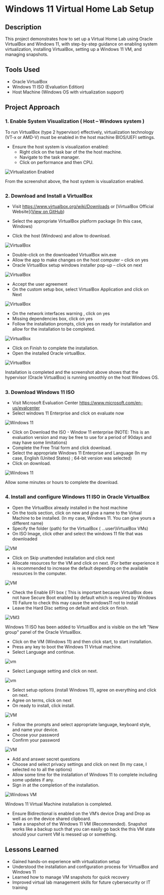 # Windows 11 Virtual Home Lab Setup

## Description
This project demonstrates how to set up a Virtual Home Lab using Oracle VirtualBox and Windows 11, with step-by-step guidance on enabling system virtualization, installing VirtualBox, setting up a Windows 11 VM, and managing snapshots.

## Tools Used
- Oracle VirtualBox
- Windows 11 ISO (Evaluation Edition)
- Host Machine (Windows OS with virtualization support)

##  Project Approach
### 1. Enable System Visualization ( Host – Windows system )
  To run VirtualBox (type 2 hypervisor) effectively, virtualization technology (VT-x or AMD-V) must be enabled in the host machine BIOS/UEFI settings.
- Ensure the host system is visualization enabled:
   -	Right click on the task bar of the the host machine.
   -	Navigate to the task manager.
   -	Click on performance and then CPU.

![Virtualization Enabled](https://github.com/Judeorabueze/Windows-11-Virtual-Homelab-Setup/blob/main/Visualization%20enabled.jpg)

From the screenshot above, the host system is visualization enabled.
##
### 2. Download and Install a VirtualBox
-	Visit https://www.virtualbox.org/wiki/Downloads or [VirtualBox Official Website](<a href="https://www.virtualbox.org/wiki/Downloads" target="_blank">View on GitHub</a>)

-	Select the appropriate VirtualBox platform package (In this case, Windows) 
-	Click the host (Windows) and allow to download.

![VirtualBox](https://github.com/Judeorabueze/Windows-11-Virtual-Homelab-Setup/blob/main/Virtualbox%201.png)

-	Double-click on the downloaded VirtualBox win.exe 
-	Allow the app to make changes on the host computer – click on yes
-	Oracle VirtualBox setup windows installer pop-up – click on next

![VirtualBox](https://github.com/Judeorabueze/Windows-11-Virtual-Homelab-Setup/blob/main/Virtualbox%202.png)

-	Accept the user agreement
-	On the custom setup box, select VirtualBox Application and click on Next

![VirtualBox](https://github.com/Judeorabueze/Windows-11-Virtual-Homelab-Setup/blob/main/Virtualbox%203.png)

-	On the network interfaces warning , click on yes
-	Missing dependencies box, click on yes
-	Follow the installation prompts, click yes on ready for installation and allow for the installation to be completed.

![VirtualBox](https://github.com/Judeorabueze/Windows-11-Virtual-Homelab-Setup/blob/main/Virtualbox%204a.png)

-	Click on Finish to complete the installation.
-	Open the installed Oracle virtualBox.

![VirtualBox](https://github.com/Judeorabueze/Windows-11-Virtual-Homelab-Setup/blob/main/Virtualbox%205.png)

Installation is completed and the screenshot above shows that the hypervisor (Oracle VirtualBox) is running smoothly on the host Windows OS. 
##
### 3. Download Windows 11 ISO 
-	Visit Microsoft Evaluation Center https://www.microsoft.com/en-us/evalcenter 
-	Select windows 11 Enterprise and click on evaluate now

![Windows 11](https://github.com/Judeorabueze/Windows-11-Virtual-Homelab-Setup/blob/main/Windows%2011.png)

-	Click on Download the ISO - Window 11 enterprise
  (NOTE: This is an evaluation version and may be free to use for a period of 90days and may have some limitations)
- Complete the Free Trial form and click download.
- Select the appropriate Windows 11 Enterprise and Language
  (In my case, English (United States) ; 64-bit version was selected)
- Click on download.

![Windows 11](https://github.com/Judeorabueze/Windows-11-Virtual-Homelab-Setup/blob/main/Windows%2011B.PNG)

Allow some minutes or hours to complete the download.
##
### 4. Install and configure Windows 11 ISO in Oracle VirtualBox
-	Open the VirtualBox already installed in the host machine
-	On the tools section, click on new and give a name to the Virtual Machine to be installed. (In my case, Windows 11. You can give yours a different name)
-	Specify the folder (path) for the VirtualBox ( ...user\VirtualBox VMs)
-	On ISO Image, click other and select the windows 11 file that was downloaded

![VM](https://github.com/Judeorabueze/Windows-11-Virtual-Homelab-Setup/blob/main/VM%201.PNG)

-	Click on Skip unattended installation and click next
-	Allocate resources for the VM and click on next. (For better experience it is recommended to increase the default depending on the available resources In the computer.

![VM](https://github.com/Judeorabueze/Windows-11-Virtual-Homelab-Setup/blob/main/VM2.png)

-	Check the Enable EFI box ( This is important because VirtualBox does not have Secure Boot enabled by default which is required by Windows 11)
Failure to check this may cause the windows11 not to install
-	Leave the Hard Disc setting on default and click on finish.

![VM3](https://github.com/Judeorabueze/Windows-11-Virtual-Homelab-Setup/blob/main/vm%203.png)

Windows 11 ISO has been added to VirtualBox and is visible on the left "New group" panel of the Oracle VirtualBox.
-	Click on the VM (Windows 11) and then click start, to start installation.
-	Press any key to boot the Windows 11 Virtual machine.
-	Select Language and continue.

![vm](https://github.com/Judeorabueze/Windows-11-Virtual-Homelab-Setup/blob/main/windows%2012.png)

-	Select Language setting and click on next.

![vm](https://github.com/Judeorabueze/Windows-11-Virtual-Homelab-Setup/blob/main/Windows%2013.png)

-	Select setup options (install Windows 11), agree on everything and click on next.
-	Agree on terms, click on next
-	On ready to install, click install.

![VM](https://github.com/Judeorabueze/Windows-11-Virtual-Homelab-Setup/blob/main/VM%2014.png)

-	Follow the prompts and select appropriate language, keyboard style, and name your device.
-	Choose your password
-	Confirm your password

![VM](https://github.com/Judeorabueze/Windows-11-Virtual-Homelab-Setup/blob/main/VM%2015.png)

-	Add and answer secret questions
-	Choose and select privacy settings and click on next (In my case, I selected no to all the options)
-	Allow some time for the installation of Windows 11 to complete including some updates if any.
-	Sign in at the completion of the installation.

![Windows VM](https://github.com/Judeorabueze/Windows-11-Virtual-Homelab-Setup/blob/main/VM%2016.png)

Windows 11 Virtual Machine installation is completed.
-	Ensure Bidirectional is enabled on the VM’s device Drag and Drop as well as on the device shared clipboard.
-	Take a snapshot of the Windows 11 VM (Recommended).
Snapshot works like a backup such that you can easily go back the this VM state should your current VM is messed up or something.

## Lessons Learned
- Gained hands-on experience with virtualization setup  
- Understood the installation and configuration process for VirtualBox and Windows 11  
- Learned how to manage VM snapshots for quick recovery  
- Improved virtual lab management skills for future cybersecurity or IT training  

